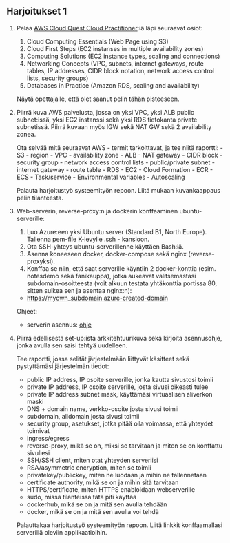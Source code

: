 ## Harjoitukset 1

1. Pelaa [AWS Cloud Quest Cloud Practitioner](https://cloudquest.skillbuilder.aws/):iä läpi seuraavat osiot:

    1. Cloud Computing Essentials (Web Page using S3)
    2. Cloud First Steps (EC2 instanses in multiple availability zones)
    3. Computing Solutions (EC2 instance types, scaling and connections)
    4. Networking Concepts (VPC, subnets, internet gateways, route tables, IP addresses, CIDR block notation, network access control lists, security groups)
    5. Databases in Practice (Amazon RDS, scaling and availability)

    Näytä opettajalle, että olet saanut pelin tähän pisteeseen.

2.  Piirrä kuva AWS palvelusta, jossa on yksi VPC, yksi ALB public subnet:issä, yksi EC2 instanssi sekä yksi RDS tietokanta private     subnetissä. Piirrä kuvaan myös IGW sekä NAT GW sekä 2 availability zonea.

    Ota selvää mitä seuraavat AWS - termit tarkoittavat, ja tee niitä raportti: 
        - S3
        - region
        - VPC
        - availability zone
        - ALB
        - NAT gateway
        - CIDR block
        - security group
        - network access control lists
        - public/private subnet
        - internet gateway
        - route table
        - RDS 
        - EC2
        - Cloud Formation
        - ECR
        - ECS
        - Task/service
        - Environmental variables
        - Autoscaling

    Palauta harjoitustyö systeemityön repoon. Liitä mukaan kuvankaappaus pelin tilanteesta.

3. Web-serverin, reverse-proxy:n ja dockerin konffaaminen ubuntu-serverille:

    1. Luo Azure:een yksi Ubuntu server (Standard B1, North Europe). Tallenna pem-file K-levylle .ssh - kansioon. 
    2. Ota SSH-yhteys ubuntu-serverillenne käyttäen Bash:iä. 
    3. Asenna koneeseen docker, docker-compose sekä nginx (reverse-proxyksi). 
    4. Konffaa se niin, että saat serverille käyntiin 2 docker-konttia (esim. notesdemo sekä fanikauppa), jotka aukeavat valitsemastasi subdomain-osoitteesta (voit alkuun testata yhtäkonttia portissa 80, sitten sulkea sen ja asentaa nginx:n):

    - https://myown_subdomain.azure-created-domain

    Ohjeet:
    - serverin asennus: [ohje](https://otredu.github.io/devops/azure_setup.html) 

4. Piirrä edellisestä set-up:ista arkkitehtuurikuva sekä kirjoita asennusohje, jonka avulla sen saisi tehtyä uudelleen. 

    Tee raportti, jossa selität järjestelmään liittyvät käsitteet sekä pystyttämäsi järjestelmän tiedot:

    - public IP address, IP osoite serverille, jonka kautta sivustosi toimii
    - private IP address, IP osoite serverille, josta sivusi oikeasti tulee
    - private IP address subnet mask, käyttämäsi virtuaalisen aliverkon maski
    - DNS + domain name, verkko-osoite josta sivusi toimii
    - subdomain, alidomain josta sivusi toimii
    - security group, asetukset, jotka pitää olla voimassa, että yhteydet toimivat
    - ingress/egress
    - reverse-proxy, mikä se on, miksi se tarvitaan ja miten se on konffattu sivullesi
    - SSH/SSH client, miten otat yhteyden serveriisi
    - RSA/asymmetric encryption, miten se toimii 
    - privatekey/publickey, miten ne luodaan ja mihin ne tallennetaan
    - certificate authority, mikä se on ja mihin sitä tarvitaan
    - HTTPS/certificate, miten HTTPS enabloidaan webserverille
    - sudo, missä tilanteissa tätä piti käyttää
    - dockerhub, mikä se on ja mitä sen avulla tehdään
    - docker, mikä se on ja mitä sen avulla voi tehdä
     
    Palauttakaa harjoitustyö systeemityön repoon. Liitä linkkit konffaamallasi serverillä oleviin applikaatioihin.